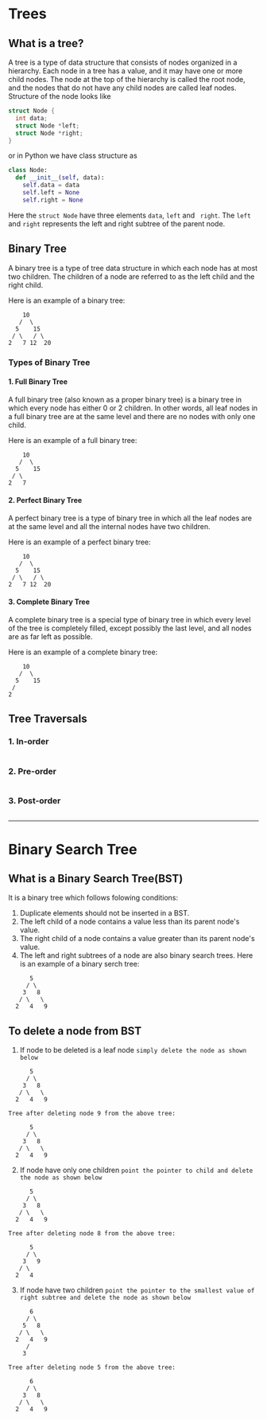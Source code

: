 # Trees
## What is a tree?
A tree is a type of data structure that consists of nodes organized in a hierarchy. Each node in a tree has a value, and it may have one or more child nodes. The node at the top of the hierarchy is called the root node, and the nodes that do not have any child nodes are called leaf nodes.  
Structure of the node looks like  
```C
struct Node {
  int data;
  struct Node *left;
  struct Node *right;
}
```
or in Python we have class structure as  
```Python
class Node:
  def __init__(self, data):
    self.data = data
    self.left = None
    self.right = None
```
Here the ` struct Node ` have three elements ` data `, ` left ` and ` 
right `. The ` left ` and ` right ` represents the left and right subtree of the parent node.

## Binary Tree
A binary tree is a type of tree data structure in which each node has at most two children. The children of a node are referred to as the left child and the right child.

Here is an example of a binary tree:  
```    
    10  
   /  \  
  5    15  
 / \   / \  
2   7 12  20
```
### Types of Binary Tree
#### 1. Full Binary Tree
A full binary tree (also known as a proper binary tree) is a binary tree in which every node has either 0 or 2 children. In other words, all leaf nodes in a full binary tree are at the same level and there are no nodes with only one child.

Here is an example of a full binary tree:
``` 
    10
   /  \
  5    15
 / \   
2   7

```
#### 2. Perfect Binary Tree
A perfect binary tree is a type of binary tree in which all the leaf nodes are at the same level and all the internal nodes have two children.

Here is an example of a perfect binary tree:
```
    10
   /  \
  5    15
 / \   / \
2   7 12  20
```
#### 3. Complete Binary Tree
A complete binary tree is a special type of binary tree in which every level of the tree is completely filled, except possibly the last level, and all nodes are as far left as possible.

Here is an example of a complete binary tree:
```
    10
   /  \
  5    15
 /
2 
```
## Tree Traversals
### 1. In-order
```

```
### 2. Pre-order
```

```
### 3. Post-order
```

```
***
# Binary Search Tree
## What is a Binary Search Tree(BST)
It is a binary tree which follows folowing conditions:
1. Duplicate elements should not be inserted in a BST.
2. The left child of a node contains a value less than its parent node's value.
3. The right child of a node contains a value greater than its parent node's value.
4. The left and right subtrees of a node are also binary search trees.
Here is an example of a binary serch tree:
```
      5
     / \
    3   8
   / \   \
  2   4   9
```
## To delete a node from BST  
1. If node to be deleted is a leaf node ` simply delete the node as shown below `  
```
      5
     / \
    3   8
   / \   \
  2   4   9
  
Tree after deleting node 9 from the above tree:

      5
     / \
    3   8
   / \   \
  2   4   9
```
2. If node have only one children ` point the pointer to child and delete the node as shown below `  
```
      5
     / \
    3   8
   / \   \
  2   4   9

Tree after deleting node 8 from the above tree:

      5
     / \
    3   9
   / \
  2   4
```
3. If node have two children ` point the pointer to the smallest value of right subtree and delete the node as shown below `  
```
      6
     / \
    5   8
   / \   \
  2   4   9
     /
    3

Tree after deleting node 5 from the above tree:

      6
     / \
    3   8
   / \   \
  2   4   9
```